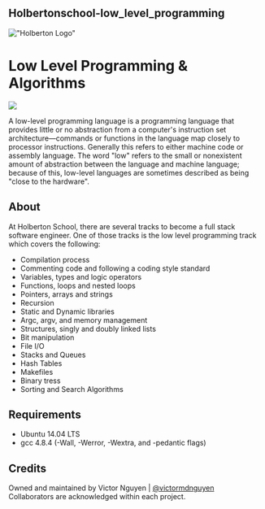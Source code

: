 ## Holbertonschool-low_level_programming

!["Holberton Logo"
](https://www.holbertonschool.com/assets/holberton-logo-1cc451260ca3cd297def53f2250a9794810667c7ca7b5fa5879a569a457bf16f.png)

# Low Level Programming & Algorithms

![](https://s3.amazonaws.com/intranet-projects-files/holbertonschool-low_level_programming/212/cisfun.jpg)

A low-level programming language is a programming language that provides little or no abstraction from a computer's instruction set architecture—commands or functions in the language map closely to processor instructions. Generally this refers to either machine code or assembly language. The word "low" refers to the small or nonexistent amount of abstraction between the language and machine language; because of this, low-level languages are sometimes described as being "close to the hardware". 

## About
At Holberton School, there are several tracks to become a full stack software engineer. One of those tracks is the low level programming track which covers the following:

- Compilation process
- Commenting code and following a coding style standard
- Variables, types and logic operators 
- Functions, loops and nested loops
- Pointers, arrays and strings
- Recursion
- Static and Dynamic libraries 
- Argc, argv, and memory management
- Structures, singly and doubly linked lists
- Bit manipulation
- File I/O
- Stacks and Queues
- Hash Tables
- Makefiles
- Binary tress
- Sorting and Search Algorithms

## Requirements
* Ubuntu 14.04 LTS
* gcc 4.8.4 (-Wall, -Werror, -Wextra, and -pedantic flags)

## Credits
Owned and maintained by Victor Nguyen | [@victormdnguyen](https://twitter.com/victormdnguyen) <br />
Collaborators are acknowledged within each project.